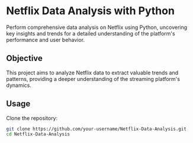 # Netflix Data Analysis with Python

Perform comprehensive data analysis on Netflix using Python, uncovering key insights and trends for a detailed understanding of the platform's performance and user behavior.

## Objective

This project aims to analyze Netflix data to extract valuable trends and patterns, providing a deeper understanding of the streaming platform's dynamics.

## Usage

Clone the repository:

```bash
git clone https://github.com/your-username/Netflix-Data-Analysis.git
cd Netflix-Data-Analysis
